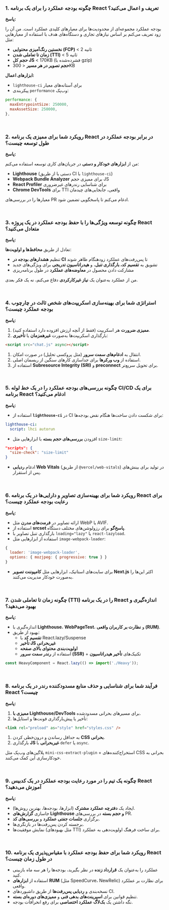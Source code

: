 ### 1. چگونه بودجه عملکرد را برای یک برنامه React تعریف و اعمال می‌کنید؟

**پاسخ:**

بودجه عملکرد مجموعه‌ای از محدودیت‌ها برای معیارهای کلیدی عملکرد است. من آن را زود تعریف می‌کنم بر اساس نیازهای تجاری و دستگاه‌های هدف با استفاده از معیارهایی مثل:

- **نخستین رنگ‌آمیزی محتوایی (FCP)** < 2 ثانیه
- **زمان تا تعاملی شدن (TTI)** < 5 ثانیه
- **حجم کل JS** < 170KB (فشرده‌شده با gzip)
- **حجم تصویر در هر مسیر** < 300KB

**ابزارهای اعمال:**

- `lighthouse-ci` برای آستانه‌های معیار
- پیکربندی `performance` وب‌پک:

```javascript
performance: {
  maxEntrypointSize: 250000,
  maxAssetSize: 250000,
},
```

<br />

### 2. رویکرد شما برای ممیزی یک برنامه React در برابر بودجه عملکرد در طول توسعه چیست؟

**پاسخ:**

من از **ابزارهای خودکار و دستی** در جریان‌های کاری توسعه استفاده می‌کنم:

- **Lighthouse** (دستی یا از طریق CI با `lighthouse-ci`)
- **Webpack Bundle Analyzer** برای ممیزی حجم JS
- **React Profiler** برای شناسایی رندرهای غیرضروری
- **Chrome DevTools** برای TTI واقعی، جابجایی‌های چیدمان

معیارها را در بررسی‌های PR ادغام می‌کنم تا پاسخگویی تضمین شود.

<br />

### 3. چگونه توسعه ویژگی‌ها را با حفظ بودجه عملکرد در یک پروژه React متعادل می‌کنید؟

**پاسخ:**

تعادل از طریق **محافظ‌ها و اولویت‌ها**:

- تنظیم **هشدارهای بودجه در CI** تا پس‌رفت‌های عملکرد زودهنگام ظاهر شوند
- تشویق به **تقسیم کد، بارگذاری تنبل**، و **هیدراتاسیون تدریجی** برای ویژگی‌های جدید
- مشارکت دادن محصول در **معاوضه‌های عملکرد** در طول برنامه‌ریزی

من از عملکرد به‌عنوان یک **نیاز غیرکارکردی** دفاع می‌کنم، نه یک فکر بعدی.

<br />

### 4. استراتژی شما برای بهینه‌سازی اسکریپت‌های شخص ثالث در چارچوب بودجه عملکرد چیست؟

**پاسخ:**

1. **ممیزی ضرورت** هر اسکریپت (فقط از آنچه ارزش افزوده دارد استفاده کنید).
2. بارگذاری اسکریپت‌ها به‌صورت **غیرهمزمان** یا **تأخیری**:

```html
<script src="chat.js" async></script>
```

1. انتقال به **ادغام‌های سمت سرور** (مثل پروکسی تحلیل) در صورت امکان.
2. استفاده از **وب ورکرها** برای جداسازی کارهای سنگین از ریسمان اصلی.
3. استفاده از **Subresource Integrity (SRI)** و **preconnect** برای تحویل سریع‌تر.

<br />

### 5. چگونه بررسی‌های بودجه عملکرد را در یک خط لوله CI/CD برای یک برنامه React ادغام می‌کنید؟

**پاسخ:**

- استفاده از **`lighthouse-ci`** در CI برای شکست دادن ساخت‌ها هنگام نقض بودجه‌ها:

```yaml
lighthouse-ci:
  script: lhci autorun
```

- افزودن **بررسی‌های حجم بسته** با ابزارهایی مثل `size-limit`:

```json
"scripts": {
  "size-check": "size-limit"
}
```

- ادغام **ردیابی Web Vitals** (از طریق `@vercel/web-vitals`) در تولید برای بینش‌های پس از استقرار.

<br />

### 6. رویکرد شما برای بهینه‌سازی تصاویر و دارایی‌ها در یک برنامه React برای رعایت بودجه عملکرد چیست؟

**پاسخ:**

- ارائه تصاویر در **فرمت‌های مدرن** مثل WebP یا AVIF.
- استفاده از **srcset پاسخ‌گو** برای رزولوشن‌های مختلف دستگاه.
- بارگذاری تنبل تصاویر با `loading="lazy"` یا `react-lazyload`.
- استفاده از ابزارهایی مثل `image-webpack-loader`:

```javascript
{
  loader: 'image-webpack-loader',
  options: { mozjpeg: { progressive: true } }
}
```

- برای سایت‌های استاتیک، ابزارهایی مثل **کامپوننت تصویر Next.js** اکثر این‌ها را به‌صورت خودکار مدیریت می‌کنند.

<br />

### 7. چگونه زمان تا تعاملی شدن (TTI) را در یک برنامه React اندازه‌گیری و بهبود می‌دهید؟

**پاسخ:**

- اندازه‌گیری با **Lighthouse**، **WebPageTest**، و **نظارت بر کاربران واقعی (RUM)**.
- بهبود از طریق:
  - **تقسیم کد** با React.lazy/Suspense
  - **تأخیر JS غیربحرانی**
  - **اولویت‌بندی محتوای بالای صفحه**
  - استفاده از **رندر سمت سرور (SSR)** + تکنیک‌های **تأخیر هیدراتاسیون**

```jsx
const HeavyComponent = React.lazy(() => import('./Heavy'));
```

<br />

### 8. فرآیند شما برای شناسایی و حذف منابع مسدودکننده رندر در یک برنامه React چیست؟

**پاسخ:**

1. **ممیزی با Lighthouse/DevTools** برای مسیرهای بحرانی مسدودشده.
2. تأخیر یا پیش‌بارگذاری فونت‌ها و استایل‌ها:

```html
<link rel="preload" as="style" href="styles.css" />
```

1. به حداقل رساندن و درون‌خطی کردن **CSS بحرانی**.
2. بارگذاری **JS غیربحرانی** با `defer` یا `async`.

پلاگین‌های وب‌پک مثل `mini-css-extract-plugin` + استخراج‌کننده‌های CSS بحرانی به خودکارسازی این کمک می‌کنند.

<br />

### 9. چگونه یک تیم را در مورد رعایت بودجه عملکرد در یک کدبیس React آموزش می‌دهید؟

**پاسخ:**

- ایجاد یک **دفترچه عملکرد مشترک** (ابزارها، بودجه‌ها، بهترین روش‌ها).
- جاسازی **گزارش‌های Lighthouse و حجم بسته** در بررسی‌های PR.
- برگزاری **جلسات جفتی عملکرد** و **بررسی‌های کد**.
- برجسته کردن پس‌رفت‌ها در بازنگری‌ها.
- نمایش موفقیت‌ها (مثل بهبودهای TTI) برای ساخت فرهنگ اولویت‌دهی به عملکرد.

<br />

### 10. رویکرد شما برای حفظ بودجه عملکرد با مقیاس‌پذیری یک برنامه React در طول زمان چیست؟

- عملکرد را به‌عنوان یک **قرارداد زنده** در نظر بگیرید، بودجه‌ها را هر سه ماه بازبینی کنید.
- استفاده از **ابزارهای RUM** (مثل SpeedCurve، NewRelic) برای نظارت بر عملکرد واقعی.
- نسخه‌بندی و **ردیابی پس‌رفت‌ها** از طریق داشبوردهای CI.
- تنظیم قوانین برای **اسپرینت‌های بدهی فنی** و **ممیزی‌های دوره‌ای بسته**.
- نگه داشتن یک **بک‌لاگ عملکرد اختصاصی** برای رفع انحرافات بودجه.
